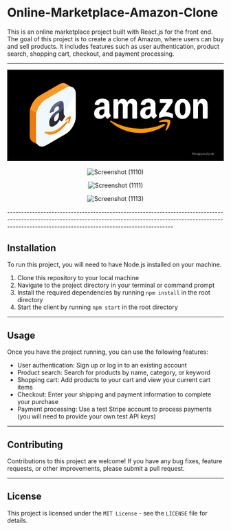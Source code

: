 
# Online-Marketplace-Amazon-Clone
This is an online marketplace project built with React.js for the front end. The goal of this project is to create a clone of Amazon, where users can buy and sell products. It includes features such as user authentication, product search, shopping cart, checkout, and payment processing.

------------------------------------------------------------------------------------------------------------------------------------------------------------------------------------------------------------------------

<center>

<img src="./amazon.png" alt="amazon Poster"/>

![Screenshot (1110)](https://github.com/RajalakshmiR24/Amazon_CLone_using_React/assets/127002476/0646c3bf-0741-4696-a565-09693a8087d6)


![Screenshot (1111)](https://github.com/RajalakshmiR24/Amazon_CLone_using_React/assets/127002476/befbf56f-9362-4d4f-82a2-dcc373576715)

![Screenshot (1113)](https://github.com/RajalakshmiR24/Amazon_CLone_using_React/assets/127002476/55e6e97b-b3a6-40cf-a682-3436411c61cc)

</center>
------------------------------------------------------------------------------------------------------------------------------------------------------------------------------------------------------------------------

## Installation
To run this project, you will need to have Node.js installed on your machine.

1. Clone this repository to your local machine
2. Navigate to the project directory in your terminal or command prompt
3. Install the required dependencies by running `npm install` in the root directory
4. Start the client by running `npm start` in the root directory

-------------------------------

## Usage
Once you have the project running, you can use the following features:

- User authentication: Sign up or log in to an existing account
- Product search: Search for products by name, category, or keyword
- Shopping cart: Add products to your cart and view your current cart items
- Checkout: Enter your shipping and payment information to complete your purchase
- Payment processing: Use a test Stripe account to process payments (you will need to provide your own test API keys)

--------------------------------

## Contributing
Contributions to this project are welcome! If you have any bug fixes, feature requests, or other improvements, please submit a pull request.

-----------------------------

## License
This project is licensed under the `MIT License` - see the `LICENSE` file for details.

